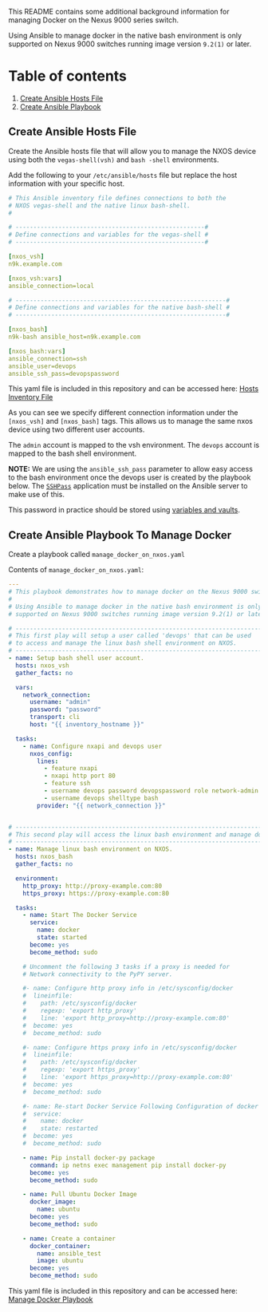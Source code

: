 This README contains some additional background information for managing Docker on the Nexus 9000 series switch.

Using Ansible to manage docker in the native bash environment is only supported on Nexus 9000 switches running image version `9.2(1)` or later.


# Table of contents 

1. [Create Ansible Hosts File](#hosts)
1. [Create Ansible Playbook](#playbook)


## <a name="hosts">Create Ansible Hosts File</a>
Create the Ansible hosts file that will allow you to manage the NXOS device using both the `vegas-shell(vsh)` and `bash -shell` environments.

Add the following to your `/etc/ansible/hosts` file but replace the host information with your specific host.
```yaml
# This Ansible inventory file defines connections to both the
# NXOS vegas-shell and the native linux bash-shell.
#

# -----------------------------------------------------#
# Define connections and variables for the vegas-shell #
# -----------------------------------------------------#

[nxos_vsh]
n9k.example.com

[nxos_vsh:vars]
ansible_connection=local

# -----------------------------------------------------------#
# Define connections and variables for the native bash-shell #
# -----------------------------------------------------------#

[nxos_bash]
n9k-bash ansible_host=n9k.example.com

[nxos_bash:vars]
ansible_connection=ssh
ansible_user=devops
ansible_ssh_pass=devopspassword
```

This yaml file is included in this repository and can be accessed here: [Hosts Inventory File](./host_inventory)

As you can see we specify different connection information under the `[nxos_vsh]` and `[nxos_bash]` tags.  This allows us to manage the same nxos device using two different user accounts.

The `admin` account is mapped to the vsh environment.
The `devops` account is mapped to the bash shell environment.

**NOTE:** We are using the `ansible_ssh_pass` parameter to allow easy access to the bash environment once the devops user is created by the playbook below.  The [`SSHPass`]( https://gist.github.com/arunoda/7790979) application must be installed on the Ansible server to make use of this.

This password in practice should be stored using [variables and vaults](http://docs.ansible.com/ansible/latest/playbooks_best_practices.html#best-practices-for-variables-and-vaults).

## <a name="playbook">Create Ansible Playbook To Manage Docker</a>
Create a playbook called `manage_docker_on_nxos.yaml`

Contents of `manage_docker_on_nxos.yaml`:

```yaml
---
# This playbook demonstrates how to manage docker on the Nexus 9000 switch.
#
# Using Ansible to manage docker in the native bash environment is only
# supported on Nexus 9000 switches running image version 9.2(1) or later.

# ----------------------------------------------------------------------#
# This first play will setup a user called 'devops' that can be used    #
# to access and manage the linux bash shell environment on NXOS.        #
# ----------------------------------------------------------------------#
- name: Setup bash shell user account.
  hosts: nxos_vsh
  gather_facts: no

  vars:
    network_connection:
      username: "admin"
      password: "password"
      transport: cli
      host: "{{ inventory_hostname }}"

  tasks:
    - name: Configure nxapi and devops user
      nxos_config:
        lines:
          - feature nxapi
          - nxapi http port 80
          - feature ssh
          - username devops password devopspassword role network-admin
          - username devops shelltype bash
        provider: "{{ network_connection }}"


# --------------------------------------------------------------------------#
# This second play will access the linux bash environment and manage docker #
# --------------------------------------------------------------------------#
- name: Manage linux bash environment on NXOS.
  hosts: nxos_bash
  gather_facts: no

  environment:
    http_proxy: http://proxy-example.com:80
    https_proxy: https://proxy-example.com:80

  tasks:
    - name: Start The Docker Service
      service:
        name: docker
        state: started
      become: yes
      become_method: sudo

    # Uncomment the following 3 tasks if a proxy is needed for
    # Network connectivity to the PyPY server.

    #- name: Configure http proxy info in /etc/sysconfig/docker
    #  lineinfile:
    #    path: /etc/sysconfig/docker
    #    regexp: 'export http_proxy'
    #    line: 'export http_proxy=http://proxy-example.com:80'
    #  become: yes
    #  become_method: sudo

    #- name: Configure https proxy info in /etc/sysconfig/docker
    #  lineinfile:
    #    path: /etc/sysconfig/docker
    #    regexp: 'export https_proxy'
    #    line: 'export https_proxy=http://proxy-example.com:80'
    #  become: yes
    #  become_method: sudo

    #- name: Re-start Docker Service Following Configuration of docker configuration file
    #  service:
    #    name: docker
    #    state: restarted
    #  become: yes
    #  become_method: sudo

    - name: Pip install docker-py package
      command: ip netns exec management pip install docker-py
      become: yes
      become_method: sudo

    - name: Pull Ubuntu Docker Image
      docker_image:
        name: ubuntu
      become: yes
      become_method: sudo

    - name: Create a container
      docker_container:
        name: ansible_test
        image: ubuntu
      become: yes
      become_method: sudo
```

This yaml file is included in this repository and can be accessed here: [Manage Docker Playbook](./manage_docker_on_nxos)
